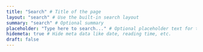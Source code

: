 ```yaml
---
title: "Search" # Title of the page
layout: "search" # Use the built-in search layout
summary: "search" # Optional summary
placeholder: "Type here to search..." # Optional placeholder text for the search input
hidemeta: true # Hide meta data like date, reading time, etc.
draft: false
---
```


<!-- This page requires JavaScript to function properly. -->
<!-- Search results will appear here. -->
